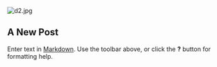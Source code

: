 ![d2.jpg]({{site.baseurl}}/images/d2.jpg)
## A New Post

Enter text in [Markdown](http://daringfireball.net/projects/markdown/). Use the toolbar above, or click the **?** button for formatting help.
